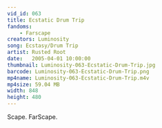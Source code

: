 ```yaml
---
vid_id: 063
title: Ecstatic Drum Trip
fandoms:
    - Farscape
creators: Luminosity
song: Ecstasy/Drum Trip
artist: Rusted Root
date:   2005-04-01 10:00:00
thumbnail: Luminosity-063-Ecstatic-Drum-Trip.jpg
barcode: Luminosity-063-Ecstatic-Drum-Trip.png
mp4name: Luminosity-063-Ecstatic-Drum-Trip.m4v
mp4size: 59.04 MB
width: 848
height: 480
---
```


Scape. FarScape.
